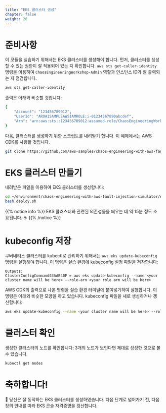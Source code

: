 ```yaml
---
title: "EKS 클러스터 생성"
chapter: false
weight: 20
---
```


# 준비사항

이 모듈을 실습하기 위해서는 EKS 클러스터를 생성해야 합니다. 먼저, 클러스터를 생성할 수 있는 권한이 잘 적용되어 있는 지 확인합니다.
`aws sts get-caller-identity` 명령을 이용하여 `ChaosEngineeringWorkshop-Admin` 역할과 인스턴스 ID가 잘 출력되는 지 점검합니다.
```sh
aws sts get-caller-identity
```

출력은 아래와 비슷할 것입니다:
```sh
{
    "Account": "123456789012",
    "UserId": "AROA1SAMPLEAWSIAMROLE:i-01234567890abcdef",
    "Arn": "arn:aws:sts::123456789012:assumed-role/ChaosEngineeringWorkshop-Admin/i-01234567890abcdef"
}
```

다음, 클러스터를 생성하기 위한 스크립트를 내려받기 합니다. 이 예제에서는 AWS CDK를 사용할 것입니다.
```sh
git clone https://github.com/aws-samples/chaos-engineering-with-aws-fault-injection-simulator.git
```

# EKS 클러스터 만들기

내려받은 파일을 이용하여 EKS 클러스터를 생성합니다:
```sh
cd ~/environment/chaos-engineering-with-aws-fault-injection-simulator/eks/cdk
bash deploy.sh
```

{{% notice info %}}
EKS 클러스터와 관련된 의존성들을 띄우는 데 약 15분 정도 소요됩니다. :coffee:
{{% /notice %}}

# kubeconfig 저장

쿠버네티스 클러스터를 kubectl로 관리하기 위해서는 `aws eks update-kubeconfig` 명령을 실행해야 합니다. 이 명령은 실습 환경에 kubeconfig 설정 파일을 저장합니다:
```
Outputs:
ClusterConfigCommand43AAE40F = aws eks update-kubeconfig --name <your cluster name will be here> --role-arn <your role arn will be here>
```

AWS CDK의 출력으로 나온 명령을 실습 환경 터미널에 붙여넣기하여 실행합니다. 이 명령은 아래와 비슷한 모양을 하고 있습니다. kubeconfig 파일을 새로 생성하거나 갱신합니다:
```sh
aws eks update-kubeconfig --name <your cluster name will be here> --role-arn <your role arn will be here>
```

# 클러스터 확인

생성한 클러스터의 노드를 확인합니다:
3개의 노드가 보인다면 제대로 성성한 것으로 볼 수 있습니다.
```sh
kubectl get nodes
```

# 축하합니다!

:tada: 당신은 잘 동작하는 EKS 클러스터를 생성하였습니다. 다음 단계로 넘어가기 전, 다음 장의 안내를 따라 EKS 콘솔 자격증명을 갱신합니다.
